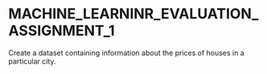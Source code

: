 # MACHINE_LEARNINR_EVALUATION_ASSIGNMENT_1
Create a dataset containing information about the prices of houses in a particular city.
